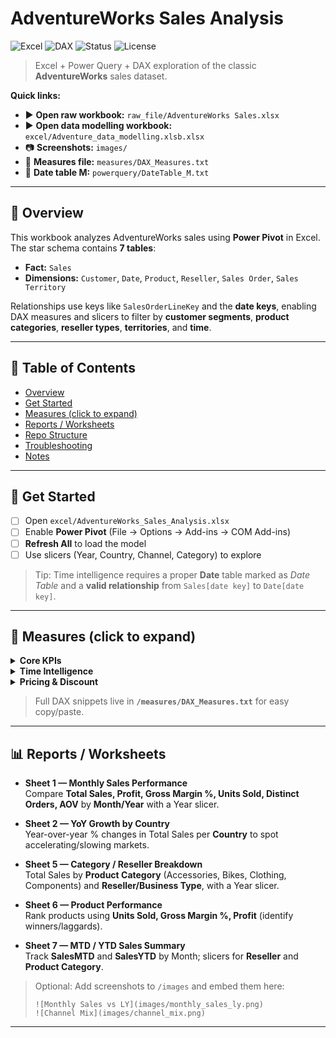 # AdventureWorks Sales Analysis
![Excel](https://img.shields.io/badge/Excel-Power%20Query%20%7C%20Power%20Pivot-217346)
![DAX](https://img.shields.io/badge/DAX-Time%20Intelligence-blue)
![Status](https://img.shields.io/badge/Project-Active-brightgreen)
![License](https://img.shields.io/badge/License-MIT-green)

> Excel + Power Query + DAX exploration of the classic **AdventureWorks** sales dataset.

**Quick links:** 
- ▶️ **Open raw workbook:** `raw_file/AdventureWorks Sales.xlsx`
- ▶️ **Open data modelling workbook:** `excel/Adventure_data_modelling.xlsb.xlsx`  
- 📷 **Screenshots:** `images/`  
- 🧮 **Measures file:** `measures/DAX_Measures.txt`  
- 🧰 **Date table M:** `powerquery/DateTable_M.txt`

---

## 👀 Overview
This workbook analyzes AdventureWorks sales using **Power Pivot** in Excel.  
The star schema contains **7 tables**:

- **Fact:** `Sales`  
- **Dimensions:** `Customer`, `Date`, `Product`, `Reseller`, `Sales Order`, `Sales Territory`

Relationships use keys like `SalesOrderLineKey` and the **date keys**, enabling DAX measures and slicers to filter by **customer segments**, **product categories**, **reseller types**, **territories**, and **time**.

---

## 🧭 Table of Contents
- [Overview](#-overview)
- [Get Started](#-get-started)
- [Measures (click to expand)](#-measures-click-to-expand)
- [Reports / Worksheets](#-reports--worksheets)
- [Repo Structure](#-repo-structure)
- [Troubleshooting](#-troubleshooting)
- [Notes](#-notes)

---

## 🚀 Get Started
- [ ] Open `excel/AdventureWorks_Sales_Analysis.xlsx`  
- [ ] Enable **Power Pivot** (File → Options → Add-ins → COM Add-ins)  
- [ ] **Refresh All** to load the model  
- [ ] Use slicers (Year, Country, Channel, Category) to explore

> Tip: Time intelligence requires a proper **Date** table marked as *Date Table* and a **valid relationship** from `Sales[date key]` to `Date[date key]`.

---

## 🧮 Measures (click to expand)
<details>
<summary><b>Core KPIs</b></summary>

- **Total_Sales** – Sum of sales revenue (extended amount).  
- **Profit** – `Total_Sales − Total_Product_Cost`.  
- **Gross_Margin_pct** – `Profit ÷ Total_Sales`.  
- **Units_Sold** – Total quantity ordered.  
- **Order_Lines** & **Distinct_Order** – Distinct counts of lines and orders.  
- **AOV (Average Order Value)** – `Total_Sales ÷ Distinct_Order`.
</details>

<details>
<summary><b>Time Intelligence</b></summary>

- **SalesMTD / SalesQTD / SalesYTD** – Month-/Quarter-/Year-to-date sales.  
- **Sales_LY** – Sales for the **same period last year**.  
- **YOY%** – Year-over-year % growth: `(Total_Sales − Sales_LY) ÷ Sales_LY`.  
- **Rolling 12M Sales** – 12-month rolling total.
</details>

<details>
<summary><b>Pricing & Discount</b></summary>

- **Extended Amount / Discount Amount / Discount %**  
- **Product cost** measures (e.g., `Total_Product_Cost`, `Std Cost × Qty`)  
</details>

> Full DAX snippets live in **`/measures/DAX_Measures.txt`** for easy copy/paste.

---

## 📊 Reports / Worksheets
- **Sheet 1 — Monthly Sales Performance**  
  Compare **Total Sales, Profit, Gross Margin %, Units Sold, Distinct Orders, AOV** by **Month/Year** with a Year slicer.

- **Sheet 2 — YoY Growth by Country**  
  Year-over-year % changes in Total Sales per **Country** to spot accelerating/slowing markets.

- **Sheet 5 — Category / Reseller Breakdown**  
  Total Sales by **Product Category** (Accessories, Bikes, Clothing, Components) and **Reseller/Business Type**, with a Year slicer.

- **Sheet 6 — Product Performance**  
  Rank products using **Units Sold, Gross Margin %, Profit** (identify winners/laggards).

- **Sheet 7 — MTD / YTD Sales Summary**  
  Track **SalesMTD** and **SalesYTD** by Month; slicers for **Reseller** and **Product Category**.

> Optional: Add screenshots to `/images` and embed them here:
>
> `![Monthly Sales vs LY](images/monthly_sales_ly.png)`  
> `![Channel Mix](images/channel_mix.png)`

---

